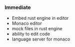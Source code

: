 ### Immediate

- Embed rust engine in editor
- Monaco editor
- mock files in rust engine
- ability to edit code 
- language server for monaco
  